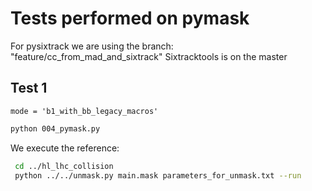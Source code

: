 # Tests performed on pymask

For pysixtrack we are using the branch: "feature/cc_from_mad_and_sixtrack"
Sixtracktools is on the master

## Test 1
```
mode = 'b1_with_bb_legacy_macros'
```

```bash
python 004_pymask.py
```

We execute the reference:
```bash
 cd ../hl_lhc_collision
 python ../../unmask.py main.mask parameters_for_unmask.txt --run
```
